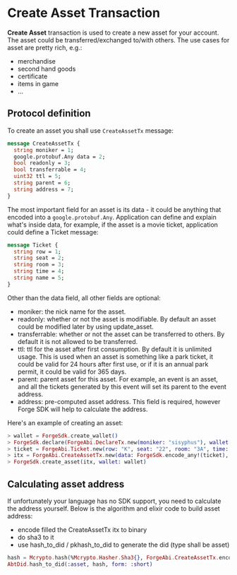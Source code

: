 # Create Asset Transaction

**Create Asset** transaction is used to create a new asset for your account. The asset could be transferred/exchanged to/with others. The use cases for asset are pretty rich, e.g.:

- merchandise
- second hand goods
- certificate
- items in game
- ...

## Protocol definition

To create an asset you shall use `CreateAssetTx` message:

```proto
message CreateAssetTx {
  string moniker = 1;
  google.protobuf.Any data = 2;
  bool readonly = 3;
  bool transferrable = 4;
  uint32 ttl = 5;
  string parent = 6;
  string address = 7;
}
```

The most important field for an asset is its data - it could be anything that encoded into a `google.protobuf.Any`. Application can define and explain what's inside data, for example, if the asset is a movie ticket, application could define a Ticket message:

```proto
message Ticket {
  string row = 1;
  string seat = 2;
  string room = 3;
  string time = 4;
  string name = 5;
}
```

Other than the data field, all other fields are optional:

- moniker: the nick name for the asset.
- readonly: whether or not the asset is modifiable. By default an asset could be modified later by using update_asset.
- transferrable: whether or not the asset can be transferred to others. By default it is not allowed to be transferred.
- ttl: ttl for the asset after first consumption. By default it is unlimited usage. This is used when an asset is something like a park ticket, it could be valid for 24 hours after first use, or if it is an annual park permit, it could be valid for 365 days.
- parent: parent asset for this asset. For example, an event is an asset, and all the tickets generated by this event will set its parent to the event address.
- address: pre-computed asset address. This field is required, however Forge SDK will help to calculate the address.

Here's an example of creating an asset:

```elixir
> wallet = ForgeSdk.create_wallet()
> ForgeSdk.declare(ForgeAbi.DeclareTx.new(moniker: "sisyphus"), wallet: wallet)
> ticket = ForgeAbi.Ticket.new(row: "K", seat: "22", room: "3A", time: "03/04/2019 11:00am PST", name: "Avengers: Endgame")
> itx = ForgeAbi.CreateAssetTx.new(data: ForgeSdk.encode_any!(ticket), readonly: true, transferrable: true, ttl: 7200)
> ForgeSdk.create_asset(itx, wallet: wallet)
```

## Calculating asset address

If unfortunately your language has no SDK support, you need to calculate the address yourself. Below is the algorithm and elixir code to build asset address:

- encode filled the CreateAssetTx itx to binary
- do sha3 to it
- use hash_to_did / pkhash_to_did to generate the did (type shall be asset)

```elixir
hash = Mcrypto.hash(%Mcrypto.Hasher.Sha3{}, ForgeAbi.CreateAssetTx.encode(itx))
AbtDid.hash_to_did(:asset, hash, form: :short)
```
